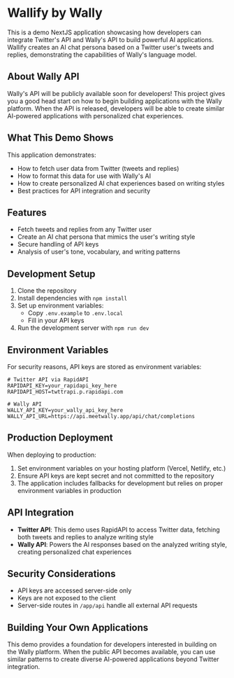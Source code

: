 # Wallify by Wally

This is a demo NextJS application showcasing how developers can integrate Twitter's API and Wally's API to build powerful AI applications. Wallify creates an AI chat persona based on a Twitter user's tweets and replies, demonstrating the capabilities of Wally's language model.

## About Wally API

Wally's API will be publicly available soon for developers! This project gives you a good head start on how to begin building applications with the Wally platform. When the API is released, developers will be able to create similar AI-powered applications with personalized chat experiences.

## What This Demo Shows

This application demonstrates:
- How to fetch user data from Twitter (tweets and replies)
- How to format this data for use with Wally's AI
- How to create personalized AI chat experiences based on writing styles
- Best practices for API integration and security

## Features

- Fetch tweets and replies from any Twitter user
- Create an AI chat persona that mimics the user's writing style
- Secure handling of API keys
- Analysis of user's tone, vocabulary, and writing patterns

## Development Setup

1. Clone the repository
2. Install dependencies with `npm install`
3. Set up environment variables:
   - Copy `.env.example` to `.env.local`
   - Fill in your API keys
4. Run the development server with `npm run dev`

## Environment Variables

For security reasons, API keys are stored as environment variables:

```
# Twitter API via RapidAPI
RAPIDAPI_KEY=your_rapidapi_key_here
RAPIDAPI_HOST=twttrapi.p.rapidapi.com

# Wally API 
WALLY_API_KEY=your_wally_api_key_here
WALLY_API_URL=https://api.meetwally.app/api/chat/completions
```

## Production Deployment

When deploying to production:

1. Set environment variables on your hosting platform (Vercel, Netlify, etc.)
2. Ensure API keys are kept secret and not committed to the repository
3. The application includes fallbacks for development but relies on proper environment variables in production

## API Integration

- **Twitter API**: This demo uses RapidAPI to access Twitter data, fetching both tweets and replies to analyze writing style
- **Wally API**: Powers the AI responses based on the analyzed writing style, creating personalized chat experiences

## Security Considerations

- API keys are accessed server-side only
- Keys are not exposed to the client
- Server-side routes in `/app/api` handle all external API requests

## Building Your Own Applications

This demo provides a foundation for developers interested in building on the Wally platform. When the public API becomes available, you can use similar patterns to create diverse AI-powered applications beyond Twitter integration. 